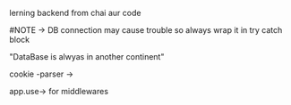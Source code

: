 lerning backend from chai aur code


#NOTE -> DB connection may cause trouble so always wrap it in try catch block

"DataBase is alwyas in another continent"

cookie -parser ->

app.use-> for middlewares